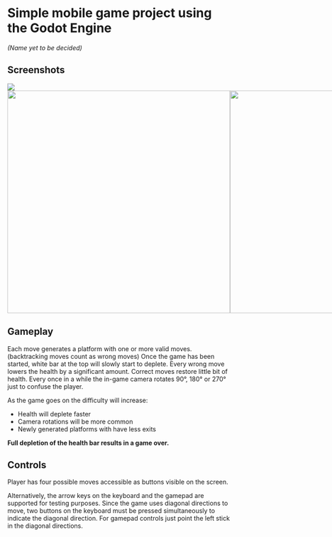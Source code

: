 # Simple mobile game project using the Godot Engine
*(Name yet to be decided)*

## Screenshots
<img src="https://github.com/Pomoc48/godot/blob/main/assets/screenshots/game4.png">
<div style="display: flex;">
  <img width="502" src="https://github.com/Pomoc48/godot/blob/main/assets/screenshots/game3.png">
  <img width="502" src="https://github.com/Pomoc48/godot/blob/main/assets/screenshots/game2.png">
</div>

## Gameplay
Each move generates a platform with one or more valid moves. (backtracking moves count as wrong moves)
Once the game has been started, white bar at the top will slowly start to deplete.
Every wrong move lowers the health by a significant amount. Correct moves restore little bit of health.
Every once in a while the in-game camera rotates 90°, 180° or 270° just to confuse the player.

As the game goes on the difficulty will increase:
* Health will deplete faster
* Camera rotations will be more common
* Newly generated platforms with have less exits

**Full depletion of the health bar results in a game over.**

## Controls
Player has four possible moves accessible as buttons visible on the screen.

Alternatively, the arrow keys on the keyboard and the gamepad are supported for testing purposes.
Since the game uses diagonal directions to move, two buttons on the keyboard must be pressed simultaneously to indicate the diagonal direction.
For gamepad controls just point the left stick in the diagonal directions.
